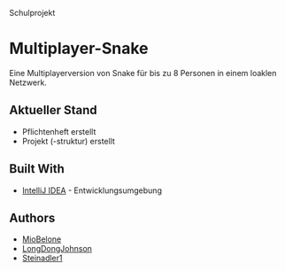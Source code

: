 Schulprojekt

# Multiplayer-Snake

Eine Multiplayerversion von Snake für bis zu 8 Personen in einem loaklen Netzwerk.

## Aktueller Stand

* Pflichtenheft erstellt
* Projekt (-struktur) erstellt

## Built With

* [IntelliJ IDEA](https://www.jetbrains.com/idea/) - Entwicklungsumgebung

## Authors

* [MioBelone](https://github.com/MioBelone)
* [LongDongJohnson](https://github.com/LongDongJohnson)
* [Steinadler1](https://github.com/Steinadler1)

